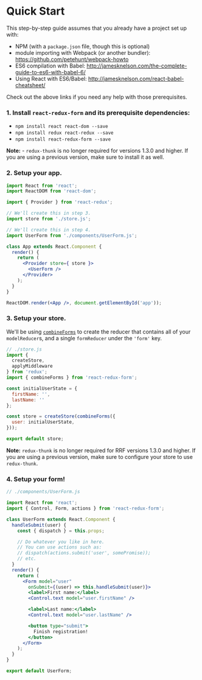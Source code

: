 # Quick Start

This step-by-step guide assumes that you already have a project set up with:

- NPM (with a `package.json` file, though this is optional)
- module importing with Webpack (or another bundler): https://github.com/petehunt/webpack-howto
- ES6 compilation with Babel: http://jamesknelson.com/the-complete-guide-to-es6-with-babel-6/
- Using React with ES6/Babel: http://jamesknelson.com/react-babel-cheatsheet/

Check out the above links if you need any help with those prerequisites.

### 1. Install `react-redux-form` and its prerequisite dependencies:

- `npm install react react-dom --save`
- `npm install redux react-redux --save`
- `npm install react-redux-form --save`

**Note:** - `redux-thunk` is no longer required for versions 1.3.0 and higher. If you are using a previous version, make sure to install it as well.

### 2. Setup your app.

```jsx
import React from 'react';
import ReactDOM from 'react-dom';

import { Provider } from 'react-redux';

// We'll create this in step 3.
import store from './store.js';

// We'll create this in step 4.
import UserForm from './components/UserForm.js';

class App extends React.Component {
  render() {
    return (
      <Provider store={ store }>
        <UserForm />
      </Provider>
    );
  }
}

ReactDOM.render(<App />, document.getElementById('app'));
```


### 3. Setup your store.

We'll be using [`combineForms`]('../api/combineForms.html') to create the reducer that contains all of your `modelReducer`s, and
a single `formReducer` under the `'form'` key.

```jsx
// ./store.js
import {
  createStore,
  applyMiddleware
} from 'redux';
import { combineForms } from 'react-redux-form';

const initialUserState = {
  firstName: '',
  lastName: ''
};

const store = createStore(combineForms({
  user: initialUserState,
}));

export default store;
```

**Note:** `redux-thunk` is no longer required for RRF versions 1.3.0 and higher. If you are using a previous version, make sure to configure your store to use `redux-thunk`.

### 4. Setup your form!

```jsx
// ./components/UserForm.js

import React from 'react';
import { Control, Form, actions } from 'react-redux-form';

class UserForm extends React.Component {
  handleSubmit(user) {
    const { dispatch } = this.props;

    // Do whatever you like in here.
    // You can use actions such as:
    // dispatch(actions.submit('user', somePromise));
    // etc.
  }
  render() {
    return (
      <Form model="user"
        onSubmit={(user) => this.handleSubmit(user)}>
        <label>First name:</label>
        <Control.text model="user.firstName" />

        <label>Last name:</label>
        <Control.text model="user.lastName" />

        <button type="submit">
          Finish registration!
        </button>
      </Form>
    );
  }
}

export default UserForm;
```
